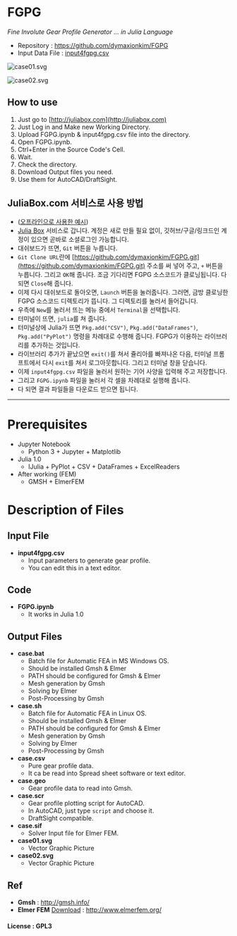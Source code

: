# FGPG
_Fine Involute Gear Profile Generator ... in Julia Language_

* Repository : <https://github.com/dymaxionkim/FGPG>
* Input Data File : [input4fgpg.csv](https://github.com/dymaxionkim/FGPG/blob/master/input4fgpg.csv)

![case01.svg](http://1.bp.blogspot.com/-F_kEDwR4niE/VW8n2-qTsiI/AAAAAAAAcJA/iV22T-clb6U/s640/20150603_006.png)

![case02.svg](http://1.bp.blogspot.com/-r8eonu7ySqY/VW8n2peQToI/AAAAAAAAcI8/wmAs91TuN6g/s640/20150603_005.png)


## How to use
1. Just go to [http://juliabox.com](http://juliabox.com)
2. Just Log in and Make new Working Directory.
3. Upload FGPG.ipynb & input4fgpg.csv file into the directory.
4. Open FGPG.ipynb.
5. Ctrl+Enter in the Source Code's Cell.
6. Wait.
7. Check the directory.
8. Download Output files you need.
9. Use them for AutoCAD/DraftSight.


## JuliaBox.com 서비스로 사용 방법
* ([오프라인으로 사용한 예시](http://dymaxionkim.blogspot.kr/search/label/GPG))
* [Julia Box](https://www.juliabox.com/) 서비스로 갑니다.  계정은 새로 만들 필요 없이, 깃허브/구글/링크드인 계정이 있으면 곧바로 소셜로그인 가능합니다.
* 대쉬보드가 뜨면, `Git` 버튼을 누릅니다.
* `Git Clone URL`란에 [https://github.com/dymaxionkim/FGPG.git](https://github.com/dymaxionkim/FGPG.git) 주소를 써 넣어 주고, `+` 버튼을 누릅니다.  그리고 `OK`해 줍니다.  조금 기다리면 FGPG 소스코드가 클로닝됩니다.  다 되면 `Close`해 줍니다.
* 이제 다시 대쉬보드로 돌아오면, `Launch` 버튼을 눌러줍니다.  그러면, 금방 클로닝한 FGPG 소스코드 디렉토리가 뜹니다.  그 디렉토리를 눌러서 들어갑니다.
* 우측에 `New`를 눌러서 뜨는 메뉴 중에서 `Terminal`을 선택합니다.
* 터미널이 뜨면, `julia`를 쳐 줍니다.
* 터미널상에 Julia가 뜨면 `Pkg.add("CSV")`, `Pkg.add("DataFrames")`, `Pkg.add("PyPlot")` 명령을 차례대로 수행해 줍니다.  FGPG가 이용하는 라이브러리를 추가하는 것입니다.
* 라이브러리 추가가 끝났으면 `exit()`를 쳐서 쥴리아를 빠져나온 다음, 터미널 프롬프트에서 다시 `exit`를 쳐서 로그아웃합니다.  그리고 터미널 창을 닫습니다.
* 이제 `input4fgpg.csv` 파일을 눌러서 원하는 기어 사양을 입력해 주고 저장합니다.
* 그리고 `FGPG.ipynb` 파일을 눌러서 각 셀을 차례대로 실행해 줍니다.
* 다 되면 결과 파일들을 다운로드 받으면 됩니다.

-----

# Prerequisites
* Jupyter Notebook
  - Python 3 + Jupyter + Matplotlib
* Julia 1.0
  - IJulia + PyPlot + CSV + DataFrames + ExcelReaders
* After working (FEM)
  - GMSH + ElmerFEM


# Description of Files

## Input File
* __input4fgpg.csv__
  - Input parameters to generate gear profile.
  - You can edit this in a text editor.


## Code
* __FGPG.ipynb__
  - It works in Julia 1.0


## Output Files
* __case.bat__
  - Batch file for Automatic FEA in MS Windows OS.
  - Should be installed Gmsh & Elmer
  - PATH should be configured for Gmsh & Elmer
  - Mesh generation by Gmsh
  - Solving by Elmer
  - Post-Processing by Gmsh
* __case.sh__
  - Batch file for Automatic FEA in Linux OS.
  - Should be installed Gmsh & Elmer
  - PATH should be configured for Gmsh & Elmer
  - Mesh generation by Gmsh
  - Solving by Elmer
  - Post-Processing by Gmsh
* __case.csv__
  - Pure gear profile data.
  - It ca be read into Spread sheet software or text editor.
* __case.geo__
  - Gear profile data to read into Gmsh.
* __case.scr__
  - Gear profile plotting script for AutoCAD.
  - In AutoCAD, just type `script` and choose it.
  - DraftSight compatible.
* __case.sif__
  - Solver Input file for Elmer FEM.
* __case01.svg__
  - Vector Graphic Picture
* __case02.svg__
  - Vector Graphic Picture

## Ref
* __Gmsh__ : <http://gmsh.info/>
* __Elmer FEM__ [Download](http://www.nic.funet.fi/pub/sci/physics/elmer/bin/) : <http://www.elmerfem.org/>

#### License : GPL3
